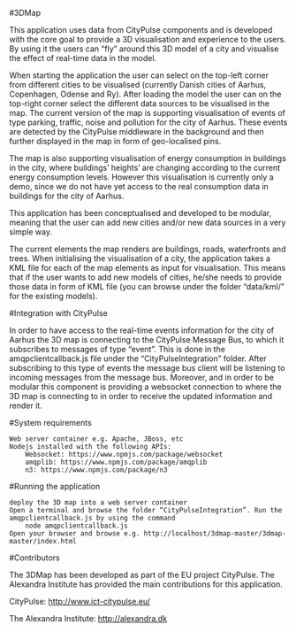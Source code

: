 #3DMap

This application uses data from CityPulse components and is developed with the core goal to provide a 3D visualisation and experience to the users. By using it the users can “fly” around this 3D model of a city and visualise the effect of real-time data in the model. 

When starting the application the user can select on the top-left corner from different cities to be visualised (currently Danish cities of Aarhus, Copenhagen, Odense and Ry). After loading the model the user can on the top-right corner select the different data sources to be visualised in the map. The current version of the map is supporting visualisation of events of type parking, traffic, noise and pollution for the city of Aarhus. These events are detected by the CityPulse middleware in the background and then further displayed in the map in form of geo-localised pins. 

The map is also supporting visualisation of energy consumption in buildings in the city, where buildings’ heights’ are changing according to the current energy consumption levels. However this visualisation is currently only a demo, since we do not have yet access to the real consumption data in buildings for the city of Aarhus. 

This application has been conceptualised and developed to be modular, meaning that the user can add new cities and/or new data sources in a very simple way. 

The current elements the map renders are buildings, roads, waterfronts and trees. When initialising the visualisation of a city, the application takes a KML file for each of the map elements as input for visualisation. This means that if the user wants to add new models of cities, he/she needs to provide those data in form of KML file (you can browse under the folder “data/kml/” for the existing models).

#Integration with CityPulse

In order to have access to the real-time events information for the city of Aarhus the 3D map is connecting to the CityPulse Message Bus, to which it subscribes to messages of type “event”. This is done in the amqpclientcallback.js file under the “CityPulseIntegration” folder. After subscribing to this type of events the message bus client will be listening to incoming messages from the message bus. 
Moreover, and in order to be modular this component is providing a websocket connection to where the 3D map is connecting to in order to receive the updated information and render it. 

#System requirements

    Web server container e.g. Apache, JBoss, etc
    Nodejs installed with the following APIs:
        Websocket: https://www.npmjs.com/package/websocket
        amqplib: https://www.npmjs.com/package/amqplib 
        n3: https://www.npmjs.com/package/n3   

#Running the application

    deploy the 3D map into a web server container
    Open a terminal and browse the folder “CityPulseIntegration”. Run the amqpclientcallback.js by using the command
        node amqpclientcallback.js
    Open your browser and browse e.g. http://localhost/3dmap-master/3dmap-master/index.html

#Contributors

The 3DMap has been developed as part of the EU project CityPulse. The Alexandra Institute has provided the main contributions for this application.

CityPulse: <http://www.ict-citypulse.eu/>

The Alexandra Institute: <http://alexandra.dk>

  

